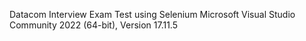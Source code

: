 Datacom Interview Exam Test using Selenium
Microsoft Visual Studio Community 2022 (64-bit), Version 17.11.5
